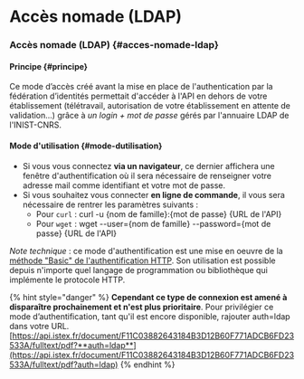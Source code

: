 # Accès nomade \(LDAP\)

### Accès nomade \(LDAP\) {#acces-nomade-ldap}

#### Principe {#principe}

Ce mode d’accès créé avant la mise en place de l'authentication par la fédération d’identités permettait d'accéder à l'API en dehors de votre établissement \(télétravail, autorisation de votre établissement en attente de validation...\) grâce à _un login + mot de passe_ gérés par l'annuaire LDAP de l'INIST-CNRS.

#### Mode d'utilisation {#mode-dutilisation}

* Si vous vous connectez **via un navigateur**, ce dernier affichera une fenêtre d'authentification où il sera nécessaire de renseigner votre adresse mail comme identifiant et votre mot de passe.
* Si vous souhaitez vous connecter **en ligne de commande**, il vous sera nécessaire de rentrer les paramètres suivants :
  * Pour `curl` : curl -u {nom de famille}:{mot de passe} {URL de l'API}
  * Pour `wget` : wget --user={nom de famille} --password={mot de passe} {URL de l'API}

_Note technique_ : ce mode d'authentification est une mise en oeuvre de la [méthode "Basic" de l'authentification HTTP](https://fr.wikipedia.org/wiki/Authentification_HTTP#M.C3.A9thode_.C2.AB_Basic_.C2.BB). Son utilisation est possible depuis n'importe quel langage de programmation ou bibliothèque qui implémente le protocole HTTP.

{% hint style="danger" %}
**Cependant ce type de connexion est amené à disparaître prochainement et n'est plus prioritaire**. Pour privilégier ce mode d’authentification, tant qu'il est encore disponible, rajouter auth=ldap dans votre URL. [https://api.istex.fr/document/F11C03882643184B3D12B60F771ADCB6FD23533A/fulltext/pdf?**auth=ldap**](https://api.istex.fr/document/F11C03882643184B3D12B60F771ADCB6FD23533A/fulltext/pdf?auth=ldap)
{% endhint %}



